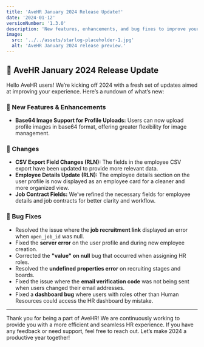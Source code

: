```yaml
---
title: 'AveHR January 2024 Release Update!'
date: '2024-01-12'
versionNumber: '1.3.0'
description: 'New features, enhancements, and bug fixes to improve your AveHR experience.'
image:
  src: '../../assets/starlog-placeholder-1.jpg'
  alt: 'AveHR January 2024 release preview.'
---
```


## 🚀 AveHR January 2024 Release Update

Hello AveHR users! We’re kicking off 2024 with a fresh set of updates aimed at improving your experience. Here’s a rundown of what’s new:

### 🍿 New Features & Enhancements

- **Base64 Image Support for Profile Uploads:** Users can now upload profile images in base64 format, offering greater flexibility for image management.

### 🔄 Changes

- **CSV Export Field Changes (RLN):** The fields in the employee CSV export have been updated to provide more relevant data.
- **Employee Details Update (RLN):** The employee details section on the user profile is now displayed as an employee card for a cleaner and more organized view.
- **Job Contract Fields:** We’ve refined the necessary fields for employee details and job contracts for better clarity and workflow.

### 🐞 Bug Fixes

- Resolved the issue where the **job recruitment link** displayed an error when `open_job_id` was null.
- Fixed the **server error** on the user profile and during new employee creation.
- Corrected the **"value" on null** bug that occurred when assigning HR roles.
- Resolved the **undefined properties error** on recruiting stages and boards.
- Fixed the issue where the **email verification code** was not being sent when users changed their email addresses.
- Fixed a **dashboard bug** where users with roles other than Human Resources could access the HR dashboard by mistake.

---

Thank you for being a part of AveHR! We are continuously working to provide you with a more efficient and seamless HR experience. If you have any feedback or need support, feel free to reach out. Let’s make 2024 a productive year together!